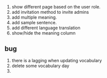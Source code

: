 


## 

1. show different page based on the user role.
2. add invitation method to invite admins
3. add multiple meaning.
4. add sample sentence.
5. add different language translation
6. show/hide the meaning column
## bug

1. there is a lagging when updating vocabulary
2. delete some vocabulary day
3. 
